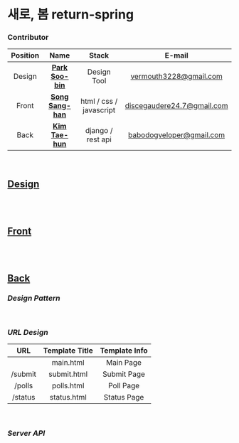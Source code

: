 # **새로, 봄 return-spring**
### Contributor
|Position|Name|Stack| E-mail|
|:--:|:--:|:--:|:--:|
| Design |  **[Park Soo-bin](https://www.instagram.com/poumuoq1004/)** | Design Tool | vermouth3228@gmail.com |
| Front | **[Song Sang-han](https://github.com/siiiido)** | html / css / javascript  | discegaudere24.7@gmail.com |
| Back | **[Kim Tae-hun](https://github.com/huni-KR)** | django / rest api | babodogveloper@gmail.com |

<br>

## **[Design](https://naver.com)**



<br>
<br>

## **[Front](https://github.com/siiiido)**



<br>
<br>

## **[Back](https://github.com/huni-KR)**

### *Design Pattern*



<br>

### *URL Design*
|URL|Template Title| Template Info |
|:--:|:--:|:--:|
|  |  main.html | Main Page |
| /submit | submit.html | Submit Page |
| /polls | polls.html | Poll Page | 
| /status | status.html | Status Page | 

<br>

### *Server API*